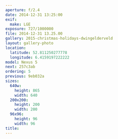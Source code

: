 ```yaml
---
aperture: f/2.4
date: 2014-12-31 13:25:00
exif:
  make: LGE
exposure: 727/1000000
file: 2014-12-31 13.25.00
gallery: 2015-christmas-holidays-dwingelderveld
layout: gallery-photo
location:
  latitude: 52.811250277778
  longitude: 6.4159197222222
model: Nexus 5
next: 257c3ab
ordering: 5
previous: 9eb032a
sizes:
  640w:
    height: 865
    width: 640
  200x200:
    height: 200
    width: 200
  96x96:
    height: 96
    width: 96
title: 
---
```

